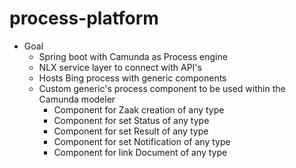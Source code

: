 # process-platform
- Goal 
    - Spring boot with Camunda as Process engine 
    - NLX service layer to connect with API's
    - Hosts Bing process with generic components
    - Custom generic's process component to be used within the Camunda modeler
        - Component for Zaak creation of any type
        - Component for set Status of any type
        - Component for set Result of any type
        - Component for set Notification of any type
        - Component for link Document of any type
  
